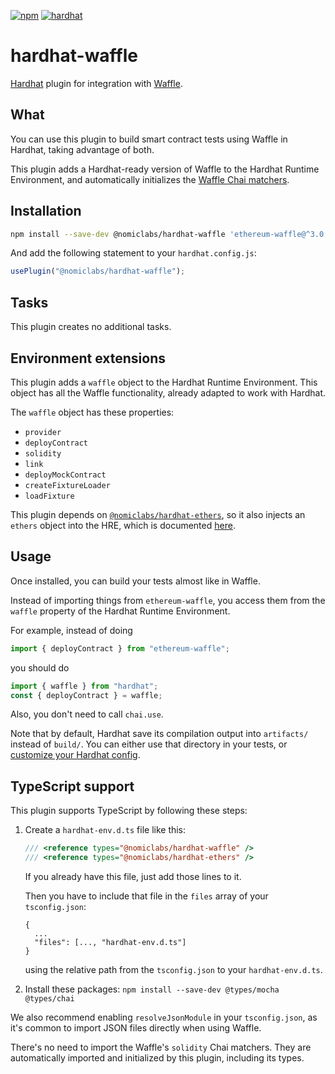 [![npm](https://img.shields.io/npm/v/@nomiclabs/hardhat-waffle.svg)](https://www.npmjs.com/package/@nomiclabs/hardhat-waffle)
[![hardhat](https://hardhat.org/hardhat-plugin-badge.svg?1)](https://hardhat.org)

# hardhat-waffle

[Hardhat](http://gethardhat.com) plugin for integration with [Waffle](https://getwaffle.io/).

## What

You can use this plugin to build smart contract tests using Waffle in Hardhat,
taking advantage of both.

This plugin adds a Hardhat-ready version of Waffle to the Hardhat Runtime Environment,
and automatically initializes the [Waffle Chai matchers](https://ethereum-waffle.readthedocs.io/en/latest/matchers.html).

## Installation

```bash
npm install --save-dev @nomiclabs/hardhat-waffle 'ethereum-waffle@^3.0.0' @nomiclabs/hardhat-ethers 'ethers@^5.0.0'
```

And add the following statement to your `hardhat.config.js`:

```js
usePlugin("@nomiclabs/hardhat-waffle");
```

## Tasks

This plugin creates no additional tasks.

## Environment extensions

This plugin adds a `waffle` object to the Hardhat Runtime Environment. This object has all the Waffle functionality, already adapted to work with Hardhat.

The `waffle` object has these properties:

- `provider`
- `deployContract`
- `solidity`
- `link`
- `deployMockContract`
- `createFixtureLoader`
- `loadFixture`

This plugin depends on [`@nomiclabs/hardhat-ethers`](https://github.com/nomiclabs/hardhat/tree/master/packages/hardhat-ethers),
so it also injects an `ethers` object into the HRE, which is documented [here](https://github.com/nomiclabs/hardhat/tree/master/packages/hardhat-ethers#environment-extensions).

## Usage

Once installed, you can build your tests almost like in Waffle.

Instead of importing things from `ethereum-waffle`, you access them from the `waffle` property of the Hardhat Runtime Environment.

For example, instead of doing

```typescript
import { deployContract } from "ethereum-waffle";
```

you should do

```typescript
import { waffle } from "hardhat";
const { deployContract } = waffle;
```

Also, you don't need to call `chai.use`.

Note that by default, Hardhat save its compilation output into `artifacts/` instead of `build/`. You can either use
that directory in your tests, or [customize your Hardhat config](https://hardhat.org/config/#path-configuration).

## TypeScript support

This plugin supports TypeScript by following these steps:

1. Create a `hardhat-env.d.ts` file like this:

    ``` typescript
    /// <reference types="@nomiclabs/hardhat-waffle" />
    /// <reference types="@nomiclabs/hardhat-ethers" />
    ```

    If you already have this file, just add those lines to it.

    Then you have to include that file in the `files` array of your `tsconfig.json`:

    ```
    {
      ...
      "files": [..., "hardhat-env.d.ts"]
    }
    ```

    using the relative path from the `tsconfig.json` to your `hardhat-env.d.ts`.

2. Install these packages: `npm install --save-dev @types/mocha @types/chai`

We also recommend enabling `resolveJsonModule` in your `tsconfig.json`, as it's common
to import JSON files directly when using Waffle.

There's no need to import the Waffle's `solidity` Chai matchers. They are
automatically imported and initialized by this plugin, including its types.
